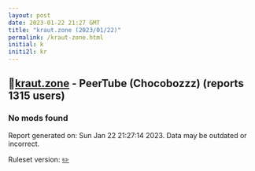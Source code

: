 ```yaml
---
layout: post
date: 2023-01-22 21:27 GMT
title: "kraut.zone (2023/01/22)"
permalink: /kraut-zone.html
initial: k
initi2l: kr
---
```


## 🐘[kraut.zone](https://kraut.zone) - PeerTube (Chocobozzz) (reports 1315 users)

### No mods found

Report generated on: Sun Jan 22 21:27:14 2023. Data may be outdated or incorrect.

Ruleset version: [✏️](/version-pencil)
